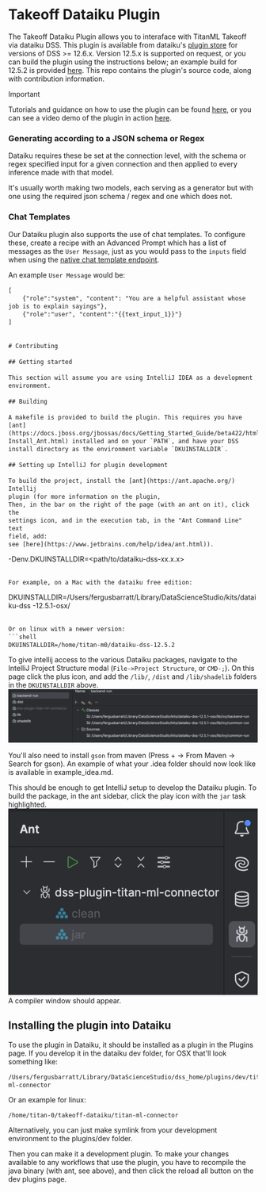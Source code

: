 <!-- Required extensions: pymdownx.betterem, pymdownx.tilde, pymdownx.emoji, pymdownx.tasklist, pymdownx.superfences -->

# Takeoff Dataiku Plugin

The Takeoff Dataiku Plugin allows you to interaface with TitanML Takeoff via dataiku DSS. This plugin is available from dataiku's [plugin store](https://www.dataiku.com/product/plugins/?filter%5Bplugins-topic%5D=nlp) for versions of DSS >= 12.6.x. Version 12.5.x is supported on request, or you can build the plugin using the instructions below; an example build for 12.5.2 is provided [here](./docs/12.5.2-dss-plugin-titan-ml-connector-1.1.0.zip). This repo contains the plugin's source code, along with contribution information.

> [!IMPORTANT]
> Tutorials and guidance on how to use the plugin can be found [here](https://docs.titanml.co/docs/Docs/integrations/dataiku), or you can see a video demo of the plugin in action [here](https://www.loom.com/share/9c24d2ed5ce94165b76834a068fafd66?sid=de7762cc-229e-4aa8-ad54-28476cb009ab).



### Generating according to a JSON schema or Regex

Dataiku requires these be set at the connection level, with the schema or regex specified input for a given connection and then applied to every inference made with that model.

It's usually worth making two models, each serving as a generator but with one using the required json schema / regex and one which does not.

### Chat Templates

Our Dataiku plugin also supports the use of chat templates. To configure these, create a recipe with an Advanced Prompt which has a list of messages as the `User Message`, just as you would pass to the `inputs` field when using the [native chat template endpoint](../interfacing/chat_template.md).

An example `User Message` would be:
```text
[
    {"role":"system", "content": "You are a helpful assistant whose job is to explain sayings"},
    {"role":"user", "content":"{{text_input_1}}"}
]


# Contributing

## Getting started

This section will assume you are using IntelliJ IDEA as a development
environment.

## Building

A makefile is provided to build the plugin. This requires you have [ant](https://docs.jboss.org/jbossas/docs/Getting_Started_Guide/beta422/html/About_the_Example_Applications-Install_Ant.html) installed and on your `PATH`, and have your DSS install directory as the environment variable `DKUINSTALLDIR`.

## Setting up IntelliJ for plugin development

To build the project, install the [ant](https://ant.apache.org/) Intellij
plugin (for more information on the plugin,
Then, in the bar on the right of the page (with an ant on it), click the
settings icon, and in the execution tab, in the "Ant Command Line" text
field, add:
see [here](https://www.jetbrains.com/help/idea/ant.html)).

```
 -Denv.DKUINSTALLDIR=<path/to/dataiku-dss-xx.x.x>
```

For example, on a Mac with the dataiku free edition:

```
DKUINSTALLDIR=/Users/fergusbarratt/Library/DataScienceStudio/kits/dataiku-dss
-12.5.1-osx/
```

Or on linux with a newer version:
```shell
DKUINSTALLDIR=/home/titan-m0/dataiku-dss-12.5.2
```

To give intellij access to the various Dataiku packages, navigate to the
IntelliJ Project Structure modal (`File->Project Structure`, or `CMD-;`). On
this
page
click the plus icon, and add the `/lib/`, `/dist` and `/lib/shadelib` folders
in the `DKUINSTALLDIR` above.
![add-packages](docs/add-packages.png)

You'll also need to install `gson` from maven (Press + -> From Maven -> Search for gson). 
An example of what your .idea folder should now look like is available in example_idea.md.

This should be enough to get IntelliJ setup to develop the Dataiku plugin.
To build the package, in the ant sidebar, click the play icon with the `jar`
task highlighted.
![ant-build](docs/ant-build.png)
A compiler window should appear.

## Installing the plugin into Dataiku

To use the plugin in Dataiku, it should be installed as a plugin in the
Plugins page. If you develop it in the dataiku dev folder, for OSX that'll look something like:

```
/Users/fergusbarratt/Library/DataScienceStudio/dss_home/plugins/dev/titan-ml-connector
```

Or an example for linux:
```shell
/home/titan-0/takeoff-dataiku/titan-ml-connector

```

Alternatively, you can just make symlink from your development environment to the plugins/dev folder.

Then you can make it a development plugin. To make your changes available to
any workflows that use the plugin, you have to recompile the java binary
(with ant, see above),
and then click the reload all button on the dev plugins page.
